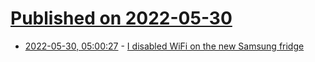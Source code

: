 # [Published on 2022-05-30](index.md)

* [2022-05-30, 05:00:27](https://news.ycombinator.com/item?id=31555629) - [I disabled WiFi on the new Samsung fridge](https://eattherich.club/@swaggboi/108382897807037127)
